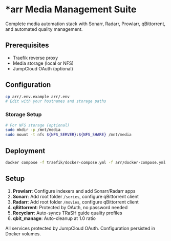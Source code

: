 # *arr Media Management Suite

Complete media automation stack with Sonarr, Radarr, Prowlarr, qBittorrent, and automated quality management.

## Prerequisites
- Traefik reverse proxy
- Media storage (local or NFS)
- JumpCloud OAuth (optional)

## Configuration

```bash
cp arr/.env.example arr/.env
# Edit with your hostnames and storage paths
```

### Storage Setup
```bash
# For NFS storage (optional)
sudo mkdir -p /mnt/media
sudo mount -t nfs ${NFS_SERVER}:${NFS_SHARE} /mnt/media
```

## Deployment

```bash
docker compose -f traefik/docker-compose.yml -f arr/docker-compose.yml up -d
```

## Setup

1. **Prowlarr**: Configure indexers and add Sonarr/Radarr apps
2. **Sonarr**: Add root folder `/series`, configure qBittorrent client
3. **Radarr**: Add root folder `/movies`, configure qBittorrent client
4. **qBittorrent**: Protected by OAuth, no password needed
5. **Recyclarr**: Auto-syncs TRaSH guide quality profiles
6. **qbit_manage**: Auto-cleanup at 1.0 ratio

All services protected by JumpCloud OAuth. Configuration persisted in Docker volumes.